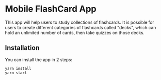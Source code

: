 # Mobile FlashCard App

This app will help users to study collections of flashcards. It is possible for users to create different categories of flashcards called "decks", which can hold an unlimited number of cards, then take quizzes on those decks.

## Installation

You can install the app in 2 steps:

```
yarn install
yarn start
```

